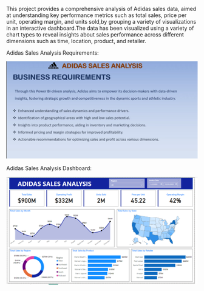 This project provides a comprehensive analysis of Adidas sales data, aimed at understanding key performance metrics such as total sales, price per unit, operating margin,
and units sold,by grouping a variety of visualizations in an interactive dashboard.The data has been visualized using a variety of chart types to reveal insights about sales performance across different dimensions such as time,
location, product, and retailer.

Adidas Sales Analysis Requirements:

![image](https://github.com/AliSShamas/ADIDAS-SALES-ANALYSIS-DASHBOARD/blob/main/Requirments%20Adidas%20Dashboard.PNG?raw=true)

Adidas Sales Analysis Dashboard:

![image](https://github.com/AliSShamas/ADIDAS-SALES-ANALYSIS-DASHBOARD/blob/main/Adidas%20Sales%20Analysis%20Dashboard.PNG?raw=true)

